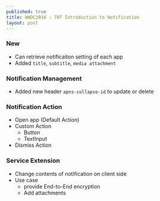 ```yaml
---
published: true
title: WWDC2016 : 707 Introduction to Notification
layout: post
---
```

### New
* Can retrieve notificaiton setting of each app
* Added `title`, `subtitle`, `media attachment`

### Notification Management
* Added new header `apns-collapse-id` to update or delete

### Notification Action
* Open app (Default Action)
* Custom Action
  * Button 
  * TextInput
* Dismiss Action

### Service Extension
* Change contents of notification on client side
* Use case
  * provide End-to-End encryption
  * Add attachments